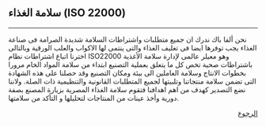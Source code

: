 ## سلامة الغذاء (ISO 22000)
---
نحن ألفا باك ندرك ان جميع متطلبات واشتراطات السلامة شديدة الصرامة فى صناعة الغذاء يجب توفرها ايضا فى تغليف الغذاء والتى ينتمى لها الاكواب والعلب الورقية وبالتالى اخترنا اتباع اشتراطات نظام ISO22000 وهو معيلر عالمى لإدارة سلامة الأغذية باشتراطات صحية تخص كل ما يتعلق بعملية التصنيع ابتداء من سلامة المواد الخام مرورا بخطوات الانتاج وسلامة العاملين الى بيئة ومكان التصنيع وقد حصلنا على هذه الشهادة التى تضمن سلامة منتجاتنا وتلبيتها لجميع المتطلبات القانونية والتنظيمية ذات الصلة.
ولاننا نضع التصدير كهدف من اهم اهدافنا فتقوم سلامة الغذاء المصرية بزيارة المصنع بصفة دورية وأخذ عينات من المنتاجات لتحليلها و التأكد من سلامتها.

<a class="navlink" href="/">الرجوع</a>

<style>
.navlink{
  direction: rtl;
  display: block;
}
</style>